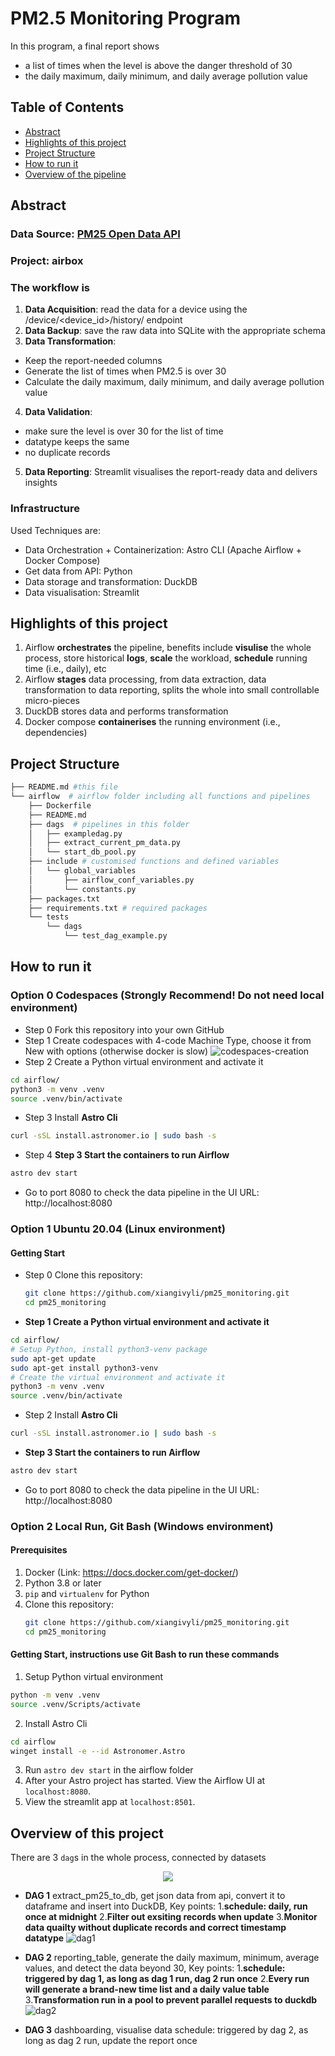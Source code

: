 # PM2.5 Monitoring Program

In this program, a final report shows 
- a list of times when the level is above the danger threshold of 30
- the daily maximum, daily minimum, and daily average pollution value

## Table of Contents
- [Abstract](#abstract)
- [Highlights of this project](#highlights-of-this-project)
- [Project Structure](project-structure)
- [How to run it](#how-to-run-it)
- [Overview of the pipeline](#overview-of-the-pipeline)

## **Abstract**

### Data Source: [PM25 Open Data API](https://app.swaggerhub.com/apis-docs/I2875/PM25_Open_Data/1.0.0#/Device/get_Device_Latest)
### Project: airbox 

### The workflow is
1. **Data Acquisition**: read the data for a device using the /device/<device_id>/history/ endpoint
2. **Data Backup**: save the raw data into SQLite with the appropriate schema
3. **Data Transformation**: 
- Keep the report-needed columns
- Generate the list of times when PM2.5 is over 30
- Calculate the daily maximum, daily minimum, and daily average pollution value
4. **Data Validation**: 
- make sure the level is over 30 for the list of time
- datatype keeps the same
- no duplicate records
5. **Data Reporting**: Streamlit visualises the report-ready data and delivers insights

### Infrastructure
Used Techniques are:
- Data Orchestration + Containerization: Astro CLI (Apache Airflow + Docker Compose)
- Get data from API: Python
- Data storage and transformation: DuckDB
- Data visualisation: Streamlit

## Highlights of this project
1. Airflow **orchestrates** the pipeline, benefits include **visulise** the whole process, store historical **logs**, **scale** the workload, **schedule** running time (i.e., daily), etc
2. Airflow **stages** data processing, from data extraction, data transformation to data reporting, splits the whole into small controllable micro-pieces
3. DuckDB stores data and performs transformation
4. Docker compose **containerises** the running environment (i.e., dependencies)

## Project Structure
```graphql
├── README.md #this file
└── airflow  # airflow folder including all functions and pipelines
    ├── Dockerfile
    ├── README.md
    ├── dags  # pipelines in this folder
    │   ├── exampledag.py
    │   ├── extract_current_pm_data.py
    │   └── start_db_pool.py 
    ├── include # customised functions and defined variables
    │   └── global_variables
    │       ├── airflow_conf_variables.py
    │       └── constants.py
    ├── packages.txt
    ├── requirements.txt # required packages
    └── tests
        └── dags
            └── test_dag_example.py
```

## How to run it
### Option 0 Codespaces (Strongly Recommend! Do not need local environment)
- Step 0 Fork this repository into your own GitHub
- Step 1 Create codespaces with 4-code Machine Type, choose it from New with options (otherwise docker is slow)
![codespaces-creation](src/fork_and_codespaces.png)
- Step 2 Create a Python virtual environment and activate it
```bash
cd airflow/
python3 -m venv .venv
source .venv/bin/activate
```
- Step 3 Install **Astro Cli**
```bash
curl -sSL install.astronomer.io | sudo bash -s
```
- Step 4 **Step 3 Start the containers to run Airflow**
```bash
astro dev start
```
- Go to port 8080 to check the data pipeline in the UI
URL: http://localhost:8080

### Option 1 Ubuntu 20.04 (Linux environment)
#### Getting Start
- Step 0 Clone this repository:
   ```bash
   git clone https://github.com/xiangivyli/pm25_monitoring.git
   cd pm25_monitoring
   ```

- **Step 1 Create a Python virtual environment and activate it**
```bash
cd airflow/
# Setup Python, install python3-venv package
sudo apt-get update
sudo apt-get install python3-venv
# Create the virtual environment and activate it
python3 -m venv .venv
source .venv/bin/activate
```
- Step 2 Install **Astro Cli**
```bash
curl -sSL install.astronomer.io | sudo bash -s
```

- **Step 3 Start the containers to run Airflow**
```bash
astro dev start
```

- Go to port 8080 to check the data pipeline in the UI
URL: http://localhost:8080

### Option 2 Local Run, Git Bash (Windows environment)
#### Prerequisites
1. Docker (Link: https://docs.docker.com/get-docker/)
2. Python 3.8 or later
3. `pip` and `virtualenv` for Python
4. Clone this repository:
   ```bash
   git clone https://github.com/xiangivyli/pm25_monitoring.git
   cd pm25_monitoring
   ```

#### Getting Start, instructions use Git Bash to run these commands
1. Setup Python virtual environment
```bash
python -m venv .venv
source .venv/Scripts/activate
```
2. Install Astro Cli
```bash
cd airflow
winget install -e --id Astronomer.Astro
```
3. Run `astro dev start` in the airflow folder
4. After your Astro project has started. View the Airflow UI at `localhost:8080`.
5. View the streamlit app at `localhost:8501`.

  
## Overview of this project
There are 3 `dag`s in the whole process, connected by datasets
<div align="center">
  <img src="src/dependency.png">
</div>

- **DAG 1** extract_pm25_to_db, get json data from api, convert it to dataframe and insert into DuckDB, 
        Key points:
        1.**schedule: daily, run once at midnight** 
        2.**Filter out exsiting records when update**
        3.**Monitor data quailty without duplicate records and correct timestamp datatype**
![dag1](src/dag1.png)

- **DAG 2** reporting_table, generate the daily maximum, minimum, average values, and detect the data beyond 30,
        Key points:
        1.**schedule: triggered by dag 1, as long as dag 1 run, dag 2 run once**
        2.**Every run will generate a brand-new time list and a daily value table**
        3.**Transformation run in a pool to prevent parallel requests to duckdb** 
![dag2](src/dag2.png)

- **DAG 3** dashboarding, visualise data
        schedule: triggered by dag 2, as long as dag 2 run, update the report once






